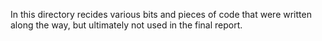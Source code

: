 In this directory recides various bits and pieces of code that were written along the way, but ultimately not used in the final report.